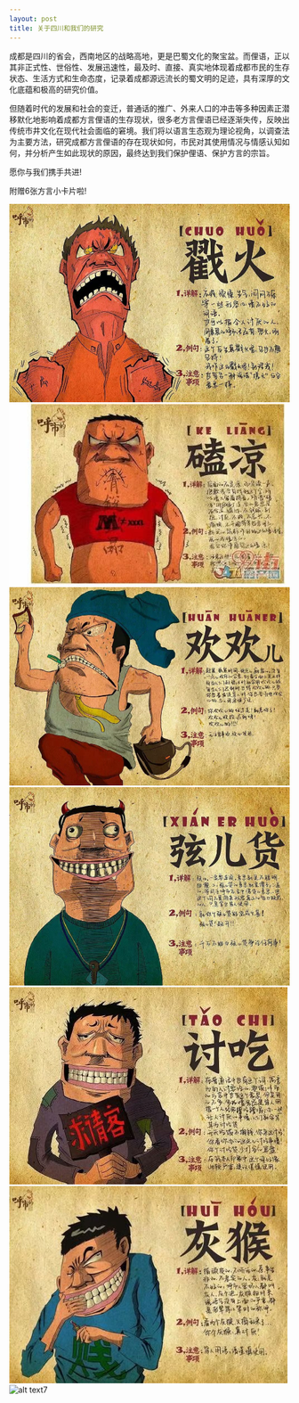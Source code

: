 ```yaml
---
layout: post
title: 关于四川和我们的研究
---
```


成都是四川的省会，西南地区的战略高地，更是巴蜀文化的聚宝盆。而俚语，正以其非正式性、世俗性、发展迅速性，最及时、直接、真实地体现着成都市民的生存状态、生活方式和生命态度，记录着成都源远流长的蜀文明的足迹，具有深厚的文化底蕴和极高的研究价值。

但随着时代的发展和社会的变迁，普通话的推广、外来人口的冲击等多种因素正潜移默化地影响着成都方言俚语的生存现状，很多老方言俚语已经逐渐失传，反映出传统市井文化在现代社会面临的窘境。我们将以语言生态观为理论视角，以调查法为主要方法，研究成都方言俚语的存在现状如何，市民对其使用情况与情感认知如何，并分析产生如此现状的原因，最终达到我们保护俚语、保护方言的宗旨。

愿你与我们携手共进!

附赠6张方言小卡片啦!

![alt text1](https://raw.githubusercontent.com/CTB2019DialectResearch/media-files/master/intro1/psb.jpg)
![alt text2](https://raw.githubusercontent.com/CTB2019DialectResearch/media-files/master/intro1/psb1.jpg)
![alt text3](https://raw.githubusercontent.com/CTB2019DialectResearch/media-files/master/intro1/psb2.webp)
![alt text4](https://raw.githubusercontent.com/CTB2019DialectResearch/media-files/master/intro1/psb3.jpg)
![alt text5](https://raw.githubusercontent.com/CTB2019DialectResearch/media-files/master/intro1/psb4.jpg)
![alt text6](https://raw.githubusercontent.com/CTB2019DialectResearch/media-files/master/intro1/psb5.jpg)
![alt text7](https://raw.githubusercontent.com/CTB2019DialectResearch/media-files/master/intro1/psb6.jpg)
